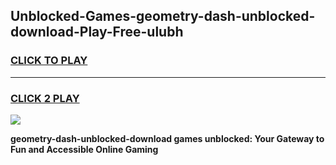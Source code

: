 
## Unblocked-Games-geometry-dash-unblocked-download-Play-Free-ulubh
<h3>
<a href="https://premium76.site?title=geometry-dash-unblocked-download&ref=21A">CLICK TO PLAY</a></h3>
<hr>

<h3>
<a href="https://premium76.site?title=geometry-dash-unblocked-download&ref=21A">CLICK 2 PLAY</a>
  
</h3>

<a href="https://premium76.site?title=geometry-dash-unblocked-download&ref=21A"><img src="https://clearcache.store/games.png"></a>


**geometry-dash-unblocked-download games unblocked: Your Gateway to Fun and Accessible Online Gaming**
